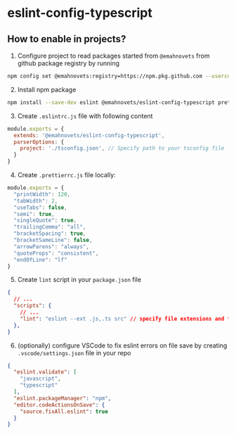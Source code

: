 # eslint-config-typescript

## How to enable in projects?

1. Configure project to read packages started from `@emahnovets` from github package registry by running
```bash
npm config set @emahnovets:registry=https://npm.pkg.github.com --userconfig ./.npmrc
```
2. Install npm package
```bash
npm install --save-dev eslint @emahnovets/eslint-config-typescript prettier
```
3. Create `.eslintrc.js` file with following content
```js
module.exports = {
  extends: '@emahnovets/eslint-config-typescript',
  parserOptions: {
    project: './tsconfig.json', // Specify path to your tsconfig file
  }
}
```
4. Create `.prettierrc.js` file locally:
```js
module.exports = {
  "printWidth": 120,
  "tabWidth": 2,
  "useTabs": false,
  "semi": true,
  "singleQuote": true,
  "trailingComma": "all",
  "bracketSpacing": true,
  "bracketSameLine": false,
  "arrowParens": "always",
  "quoteProps": "consistent",
  "endOfLine": "lf"
}
```
5. Create `lint` script in your `package.json` file
```json
{
  // ...
  "scripts": {
    // ...
    "lint": "eslint --ext .js,.ts src" // specify file extensions and folders to run eslint
  },
}
```
6. (optionally) configure VSCode to fix eslint errors on file save by creating `.vscode/settings.json` file in your repo
```json
{
  "eslint.validate": [
    "javascript",
    "typescript"
  ],
  "eslint.packageManager": "npm",
  "editor.codeActionsOnSave": {
    "source.fixAll.eslint": true
  }
}
```
